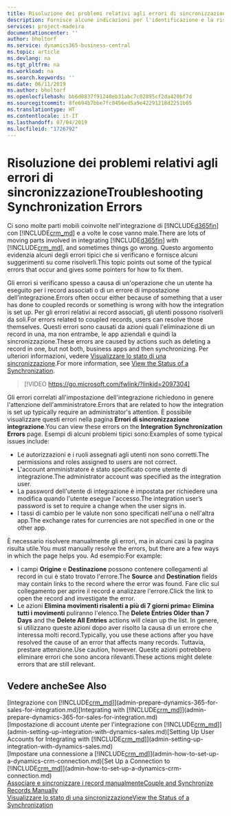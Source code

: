```yaml
---
title: Risoluzione dei problemi relativi agli errori di sincronizzazione | Microsoft Docs
description: Fornisce alcune indicazioni per l'identificazione e la risoluzione degli errori di sincronizzazione.
services: project-madeira
documentationcenter: ''
author: bholtorf
ms.service: dynamics365-business-central
ms.topic: article
ms.devlang: na
ms.tgt_pltfrm: na
ms.workload: na
ms.search.keywords: ''
ms.date: 06/11/2019
ms.author: bholtorf
ms.openlocfilehash: bb6d0837f91240eb31abc7c02895cf2da420bf7d
ms.sourcegitcommit: 8fe694b7bbe7fc0456ed5a9e42291218d2251b05
ms.translationtype: HT
ms.contentlocale: it-IT
ms.lasthandoff: 07/04/2019
ms.locfileid: "1726792"
---
```

# <a name="troubleshooting-synchronization-errors"></a><span data-ttu-id="1c07d-103">Risoluzione dei problemi relativi agli errori di sincronizzazione</span><span class="sxs-lookup"><span data-stu-id="1c07d-103">Troubleshooting Synchronization Errors</span></span>
<span data-ttu-id="1c07d-104">Ci sono molte parti mobili coinvolte nell'integrazione di [!INCLUDE[d365fin](includes/d365fin_md.md)] con [!INCLUDE[crm_md](includes/crm_md.md)] e a volte le cose vanno male.</span><span class="sxs-lookup"><span data-stu-id="1c07d-104">There are lots of moving parts involved in integrating [!INCLUDE[d365fin](includes/d365fin_md.md)] with [!INCLUDE[crm_md](includes/crm_md.md)], and sometimes things go wrong.</span></span> <span data-ttu-id="1c07d-105">Questo argomento evidenzia alcuni degli errori tipici che si verificano e fornisce alcuni suggerimenti su come risolverli.</span><span class="sxs-lookup"><span data-stu-id="1c07d-105">This topic points out some of the typical errors that occur and gives some pointers for how to fix them.</span></span>

<span data-ttu-id="1c07d-106">Gli errori si verificano spesso a causa di un'operazione che un utente ha eseguito per i record associati o di un errore di impostazione dell'integrazione.</span><span class="sxs-lookup"><span data-stu-id="1c07d-106">Errors often occur either because of something that a user has done to coupled records or something is wrong with how the integration is set up.</span></span> <span data-ttu-id="1c07d-107">Per gli errori relativi ai record associati, gli utenti possono risolverli da soli.</span><span class="sxs-lookup"><span data-stu-id="1c07d-107">For errors related to coupled records, users can resolve those themselves.</span></span> <span data-ttu-id="1c07d-108">Questi errori sono causati da azioni quali l'eliminazione di un record in una, ma non entrambe, le app aziendali e quindi la sincronizzazione.</span><span class="sxs-lookup"><span data-stu-id="1c07d-108">These errors are caused by actions such as deleting a record in one, but not both, business apps and then synchronizing.</span></span> <span data-ttu-id="1c07d-109">Per ulteriori informazioni, vedere [Visualizzare lo stato di una sincronizzazione](admin-how-to-view-synchronization-status.md).</span><span class="sxs-lookup"><span data-stu-id="1c07d-109">For more information, see [View the Status of a Synchronization](admin-how-to-view-synchronization-status.md).</span></span>

> [!VIDEO https://go.microsoft.com/fwlink/?linkid=2097304]

<span data-ttu-id="1c07d-110">Gli errori correlati all'impostazione dell'integrazione richiedono in genere l'attenzione dell'amministratore.</span><span class="sxs-lookup"><span data-stu-id="1c07d-110">Errors that are related to how the integration is set up typically require an administrator's attention.</span></span> <span data-ttu-id="1c07d-111">È possibile visualizzare questi errori nella pagina **Errori di sincronizzazione integrazione**.</span><span class="sxs-lookup"><span data-stu-id="1c07d-111">You can view these errors on the **Integration Synchronization Errors** page.</span></span> <span data-ttu-id="1c07d-112">Esempi di alcuni problemi tipici sono:</span><span class="sxs-lookup"><span data-stu-id="1c07d-112">Examples of some typical issues include:</span></span>  
  
* <span data-ttu-id="1c07d-113">Le autorizzazioni e i ruoli assegnati agli utenti non sono corretti.</span><span class="sxs-lookup"><span data-stu-id="1c07d-113">The permissions and roles assigned to users are not correct.</span></span>  
* <span data-ttu-id="1c07d-114">L'account amministratore è stato specificato come utente di integrazione.</span><span class="sxs-lookup"><span data-stu-id="1c07d-114">The administrator account was specified as the integration user.</span></span>  
* <span data-ttu-id="1c07d-115">La password dell'utente di integrazione è impostata per richiedere una modifica quando l'utente esegue l'accesso.</span><span class="sxs-lookup"><span data-stu-id="1c07d-115">The integration user’s password is set to require a change when the user signs in.</span></span>  
* <span data-ttu-id="1c07d-116">I tassi di cambio per le valute non sono specificati nell'una o nell'altra app.</span><span class="sxs-lookup"><span data-stu-id="1c07d-116">The exchange rates for currencies are not specified in one or the other app.</span></span>  
  
<span data-ttu-id="1c07d-117">È necessario risolvere manualmente gli errori, ma in alcuni casi la pagina risulta utile.</span><span class="sxs-lookup"><span data-stu-id="1c07d-117">You must manually resolve the errors, but there are a few ways in which the page helps you.</span></span> <span data-ttu-id="1c07d-118">Ad esempio:</span><span class="sxs-lookup"><span data-stu-id="1c07d-118">For example:</span></span>  

* <span data-ttu-id="1c07d-119">I campi **Origine** e **Destinazione** possono contenere collegamenti al record in cui è stato trovato l'errore.</span><span class="sxs-lookup"><span data-stu-id="1c07d-119">The **Source** and **Destination** fields may contain links to the record where the error was found.</span></span> <span data-ttu-id="1c07d-120">Fare clic sul collegamento per aprire il record e analizzare l'errore.</span><span class="sxs-lookup"><span data-stu-id="1c07d-120">Click the link to open the record and investigate the error.</span></span>  
* <span data-ttu-id="1c07d-121">Le azioni **Elimina movimenti risalenti a più di 7 giorni prima**e **Elimina tutti i movimenti** puliranno l'elenco.</span><span class="sxs-lookup"><span data-stu-id="1c07d-121">The **Delete Entries Older than 7 Days** and the **Delete All Entries** actions will clean up the list.</span></span> <span data-ttu-id="1c07d-122">In genere, si utilizzano queste azioni dopo aver risolto la causa di un errore che interessa molti record.</span><span class="sxs-lookup"><span data-stu-id="1c07d-122">Typically, you use these actions after you have resolved the cause of an error that affects many records.</span></span> <span data-ttu-id="1c07d-123">Tuttavia, prestare attenzione.</span><span class="sxs-lookup"><span data-stu-id="1c07d-123">Use caution, however.</span></span> <span data-ttu-id="1c07d-124">Queste azioni potrebbero eliminare errori che sono ancora rilevanti.</span><span class="sxs-lookup"><span data-stu-id="1c07d-124">These actions might delete errors that are still relevant.</span></span>

## <a name="see-also"></a><span data-ttu-id="1c07d-125">Vedere anche</span><span class="sxs-lookup"><span data-stu-id="1c07d-125">See Also</span></span>
<span data-ttu-id="1c07d-126">[Integrazione con [!INCLUDE[crm_md](includes/crm_md.md)]](admin-prepare-dynamics-365-for-sales-for-integration.md)</span><span class="sxs-lookup"><span data-stu-id="1c07d-126">[Integrating with [!INCLUDE[crm_md](includes/crm_md.md)]](admin-prepare-dynamics-365-for-sales-for-integration.md)</span></span>  
<span data-ttu-id="1c07d-127">[Impostazione di account utente per l'integrazione con [!INCLUDE[crm_md](includes/crm_md.md)]](admin-setting-up-integration-with-dynamics-sales.md)</span><span class="sxs-lookup"><span data-stu-id="1c07d-127">[Setting Up User Accounts for Integrating with [!INCLUDE[crm_md](includes/crm_md.md)]](admin-setting-up-integration-with-dynamics-sales.md)</span></span>  
<span data-ttu-id="1c07d-128">[Impostare una connessione a [!INCLUDE[crm_md](includes/crm_md.md)]](admin-how-to-set-up-a-dynamics-crm-connection.md)</span><span class="sxs-lookup"><span data-stu-id="1c07d-128">[Set Up a Connection to [!INCLUDE[crm_md](includes/crm_md.md)]](admin-how-to-set-up-a-dynamics-crm-connection.md)</span></span>  
[<span data-ttu-id="1c07d-129">Associare e sincronizzare i record manualmente</span><span class="sxs-lookup"><span data-stu-id="1c07d-129">Couple and Synchronize Records Manually</span></span>](admin-how-to-couple-and-synchronize-records-manually.md)  
[<span data-ttu-id="1c07d-130">Visualizzare lo stato di una sincronizzazione</span><span class="sxs-lookup"><span data-stu-id="1c07d-130">View the Status of a Synchronization</span></span>](admin-how-to-view-synchronization-status.md)  